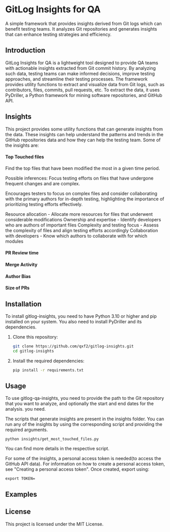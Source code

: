 # GitLog Insights for QA
A simple framework that provides insights derived from Git logs which can benefit testing teams. It analyzes Git repositories and generates insights that can enhance testing strategies and efficiency.

## Introduction

GitLog Insights for QA is a lightweight tool designed to provide QA teams with actionable insights extracted from Git commit history. By analyzing such data, testing teams can make informed decisions, improve testing approaches, and streamline their testing processes. The framework provides utility functions to extract and visualize data from Git logs, such as contributors, files, commits, pull requests, etc. To extract the data, it uses PyDriller, a Python framework for mining software repositories, and GitHub API.

## Insights

This project provides some utility functions that can generate insights from the data. These insights can help understand the patterns and trends in the GitHub repositories data and how they can help the testing team. Some of the insights are:

#### Top Touched files

Find the top files that have been modified the most in a given time period.

Possible inferences:
Focus testing efforts on files that have undergone frequent changes and are complex.

Encourages testers to focus on complex files and consider collaborating with the primary authors for in-depth testing, highlighting the importance of prioritizing testing efforts effectively.

Resource allocation - Allocate more resources for files that underwent considerable modifications
Ownership and expertise - Identify developers who are authors of important files
Complexity and testing focus - Assess the complexity of files and align testing efforts accordingly
Collaboration with developers - Know which authors to collaborate with for which modules


#### PR Review time

#### Merge Activity

#### Author Bias

#### Size of PRs


## Installation
To install gitlog-insights, you need to have Python 3.10 or higher and pip installed on your system. You also need to install PyDriller and its dependencies. 

1. Clone this repository:
   ```sh
   git clone https://github.com/qxf2/gitlog-insights.git
   cd gitlog-insights

2. Install the required dependencies:
   ```sh
   pip install -r requirements.txt

## Usage
To use gitlog-qa-insights, you need to provide the path to the Git repository that you want to analyze, and optionally the start and end dates for the analysis. you need. 

The scripts that generate insights are present in the insights folder. You can run any of the insights by using the corresponding script and providing the required arguments.
```
python insights/get_most_touched_files.py
```
You can find more details in the respective script.

For some of the insights, a personal access token is needed(to access the GitHub API data). For information on how to create a personal access token, see "Creating a personal access token". Once created, export using: 
```
export TOKEN=
```

## Examples



## License
This project is licensed under the MIT License.
